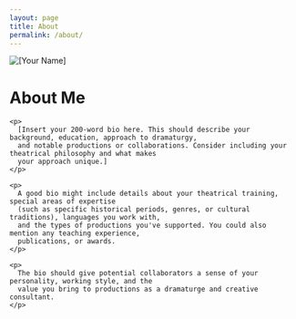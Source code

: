 ```yaml
---
layout: page
title: About
permalink: /about/
---
```


<div class="about-container">
  <div class="headshot">
    <img src="{{ site.baseurl }}/assets/images/headshot.jpg" alt="[Your Name]" class="profile-image">
  </div>
  
  <div class="bio">
    <h1>About Me</h1>
    
    <p>
      [Insert your 200-word bio here. This should describe your background, education, approach to dramaturgy, 
      and notable productions or collaborations. Consider including your theatrical philosophy and what makes 
      your approach unique.]
    </p>
    
    <p>
      A good bio might include details about your theatrical training, special areas of expertise 
      (such as specific historical periods, genres, or cultural traditions), languages you work with, 
      and the types of productions you've supported. You could also mention any teaching experience, 
      publications, or awards.
    </p>
    
    <p>
      The bio should give potential collaborators a sense of your personality, working style, and the 
      value you bring to productions as a dramaturge and creative consultant.
    </p>
  </div>
</div>